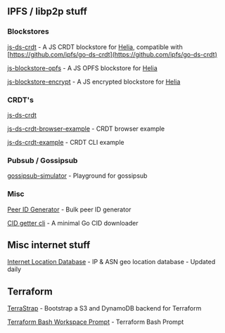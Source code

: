 ## IPFS / libp2p stuff

### Blockstores

[js-ds-crdt](https://github.com/dozyio/js-ds-crdt) - A JS CRDT blockstore for [Helia](https://github.com/ipfs/helia), compatible with [https://github.com/ipfs/go-ds-crdt](https://github.com/ipfs/go-ds-crdt)

[js-blockstore-opfs](https://github.com/dozyio/js-blockstore-opfs) - A JS OPFS blockstore for [Helia](https://github.com/ipfs/helia)

[js-blockstore-encrypt](https://github.com/dozyio/js-blockstore-encrypt) - A JS encrypted blockstore for [Helia](https://github.com/ipfs/helia)

### CRDT's

[js-ds-crdt](https://github.com/dozyio/js-ds-crdt)

[js-ds-crdt-browser-example](https://github.com/dozyio/js-ds-crdt-browser-example) - CRDT browser example

[js-ds-crdt-example](https://github.com/dozyio/js-ds-crdt-example) - CRDT CLI example

### Pubsub / Gossipsub

[gossipsub-simulator](https://github.com/dozyio/gossipsub-simulator) - Playground for gossipsub

### Misc

[Peer ID Generator](https://github.com/dozyio/peer-id-generator) - Bulk peer ID generator

[CID getter cli](https://github.com/dozyio/cid-getter-cli) - A minimal Go CID downloader

## Misc internet stuff

[Internet Location Database](https://github.com/dozyio/inet-location-db) - IP & ASN geo location database - Updated daily

## Terraform

[TerraStrap](https://github.com/dozyio/terrastrap) - Bootstrap a S3 and DynamoDB backend for Terraform

[Terraform Bash Workspace Prompt](https://github.com/dozyio/terraform-bash-workspace-prompt) - Terraform Bash Prompt
